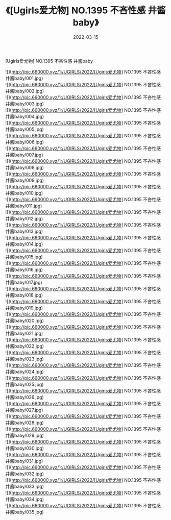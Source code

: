 ﻿---
layout: post
title:  《[Ugirls爱尤物] NO.1395 不吝性感 井酱baby》
date:   2022-03-15
img: http://pic.660000.xyz/1:/UGIRLS/2022/[Ugirls爱尤物] NO.1395 不吝性感 井酱baby/000.jpg
categories: [美女, 清纯, 唯美]
---

[Ugirls爱尤物] NO.1395 不吝性感 井酱baby

 ![](http://pic.660000.xyz/1:/UGIRLS/2022/[Ugirls爱尤物] NO.1395 不吝性感 井酱baby/001.jpg) <br>![](http://pic.660000.xyz/1:/UGIRLS/2022/[Ugirls爱尤物] NO.1395 不吝性感 井酱baby/002.jpg) <br>![](http://pic.660000.xyz/1:/UGIRLS/2022/[Ugirls爱尤物] NO.1395 不吝性感 井酱baby/003.jpg) <br>![](http://pic.660000.xyz/1:/UGIRLS/2022/[Ugirls爱尤物] NO.1395 不吝性感 井酱baby/004.jpg) <br>![](http://pic.660000.xyz/1:/UGIRLS/2022/[Ugirls爱尤物] NO.1395 不吝性感 井酱baby/005.jpg) <br>![](http://pic.660000.xyz/1:/UGIRLS/2022/[Ugirls爱尤物] NO.1395 不吝性感 井酱baby/006.jpg) <br>![](http://pic.660000.xyz/1:/UGIRLS/2022/[Ugirls爱尤物] NO.1395 不吝性感 井酱baby/007.jpg) <br>![](http://pic.660000.xyz/1:/UGIRLS/2022/[Ugirls爱尤物] NO.1395 不吝性感 井酱baby/008.jpg) <br>![](http://pic.660000.xyz/1:/UGIRLS/2022/[Ugirls爱尤物] NO.1395 不吝性感 井酱baby/009.jpg) <br>![](http://pic.660000.xyz/1:/UGIRLS/2022/[Ugirls爱尤物] NO.1395 不吝性感 井酱baby/010.jpg) <br>![](http://pic.660000.xyz/1:/UGIRLS/2022/[Ugirls爱尤物] NO.1395 不吝性感 井酱baby/011.jpg) <br>![](http://pic.660000.xyz/1:/UGIRLS/2022/[Ugirls爱尤物] NO.1395 不吝性感 井酱baby/012.jpg) <br>![](http://pic.660000.xyz/1:/UGIRLS/2022/[Ugirls爱尤物] NO.1395 不吝性感 井酱baby/013.jpg) <br>![](http://pic.660000.xyz/1:/UGIRLS/2022/[Ugirls爱尤物] NO.1395 不吝性感 井酱baby/014.jpg) <br>![](http://pic.660000.xyz/1:/UGIRLS/2022/[Ugirls爱尤物] NO.1395 不吝性感 井酱baby/015.jpg) <br>![](http://pic.660000.xyz/1:/UGIRLS/2022/[Ugirls爱尤物] NO.1395 不吝性感 井酱baby/016.jpg) <br>![](http://pic.660000.xyz/1:/UGIRLS/2022/[Ugirls爱尤物] NO.1395 不吝性感 井酱baby/017.jpg) <br>![](http://pic.660000.xyz/1:/UGIRLS/2022/[Ugirls爱尤物] NO.1395 不吝性感 井酱baby/018.jpg) <br>![](http://pic.660000.xyz/1:/UGIRLS/2022/[Ugirls爱尤物] NO.1395 不吝性感 井酱baby/019.jpg) <br>![](http://pic.660000.xyz/1:/UGIRLS/2022/[Ugirls爱尤物] NO.1395 不吝性感 井酱baby/020.jpg) <br>![](http://pic.660000.xyz/1:/UGIRLS/2022/[Ugirls爱尤物] NO.1395 不吝性感 井酱baby/021.jpg) <br>![](http://pic.660000.xyz/1:/UGIRLS/2022/[Ugirls爱尤物] NO.1395 不吝性感 井酱baby/022.jpg) <br>![](http://pic.660000.xyz/1:/UGIRLS/2022/[Ugirls爱尤物] NO.1395 不吝性感 井酱baby/023.jpg) <br>![](http://pic.660000.xyz/1:/UGIRLS/2022/[Ugirls爱尤物] NO.1395 不吝性感 井酱baby/024.jpg) <br>![](http://pic.660000.xyz/1:/UGIRLS/2022/[Ugirls爱尤物] NO.1395 不吝性感 井酱baby/025.jpg) <br>![](http://pic.660000.xyz/1:/UGIRLS/2022/[Ugirls爱尤物] NO.1395 不吝性感 井酱baby/026.jpg) <br>![](http://pic.660000.xyz/1:/UGIRLS/2022/[Ugirls爱尤物] NO.1395 不吝性感 井酱baby/027.jpg) <br>![](http://pic.660000.xyz/1:/UGIRLS/2022/[Ugirls爱尤物] NO.1395 不吝性感 井酱baby/028.jpg) <br>![](http://pic.660000.xyz/1:/UGIRLS/2022/[Ugirls爱尤物] NO.1395 不吝性感 井酱baby/029.jpg) <br>![](http://pic.660000.xyz/1:/UGIRLS/2022/[Ugirls爱尤物] NO.1395 不吝性感 井酱baby/030.jpg) <br>![](http://pic.660000.xyz/1:/UGIRLS/2022/[Ugirls爱尤物] NO.1395 不吝性感 井酱baby/031.jpg) <br>![](http://pic.660000.xyz/1:/UGIRLS/2022/[Ugirls爱尤物] NO.1395 不吝性感 井酱baby/032.jpg) <br>![](http://pic.660000.xyz/1:/UGIRLS/2022/[Ugirls爱尤物] NO.1395 不吝性感 井酱baby/033.jpg) <br>![](http://pic.660000.xyz/1:/UGIRLS/2022/[Ugirls爱尤物] NO.1395 不吝性感 井酱baby/034.jpg) <br>![](http://pic.660000.xyz/1:/UGIRLS/2022/[Ugirls爱尤物] NO.1395 不吝性感 井酱baby/035.jpg) <br>
